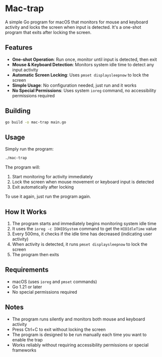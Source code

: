 # Mac-trap

A simple Go program for macOS that monitors for mouse and keyboard activity and locks the screen when input is detected. It's a one-shot program that exits after locking the screen.

## Features

- **One-shot Operation**: Run once, monitor until input is detected, then exit
- **Mouse & Keyboard Detection**: Monitors system idle time to detect any input activity
- **Automatic Screen Locking**: Uses `pmset displaysleepnow` to lock the screen
- **Simple Usage**: No configuration needed, just run and it works
- **No Special Permissions**: Uses system `ioreg` command, no accessibility permissions required

## Building

```bash
go build -o mac-trap main.go
```

## Usage

Simply run the program:
```bash
./mac-trap
```

The program will:
1. Start monitoring for activity immediately
2. Lock the screen when mouse movement or keyboard input is detected
3. Exit automatically after locking

To use it again, just run the program again.

## How It Works

1. The program starts and immediately begins monitoring system idle time
2. It uses the `ioreg -c IOHIDSystem` command to get the `HIDIdleTime` value
3. Every 500ms, it checks if the idle time has decreased (indicating user activity)
4. When activity is detected, it runs `pmset displaysleepnow` to lock the screen
5. The program then exits

## Requirements

- macOS (uses `ioreg` and `pmset` commands)
- Go 1.21 or later
- No special permissions required

## Notes

- The program runs silently and monitors both mouse and keyboard activity
- Press Ctrl+C to exit without locking the screen
- The program is designed to be run manually each time you want to enable the trap
- Works reliably without requiring accessibility permissions or special frameworks 